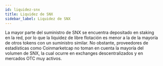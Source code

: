 ```yaml
---
id: liquidez-snx
title: Liquidez de SNX
sidebar_label: Liquidez de SNX
---
```


La mayor parte del suministro de SNX se encuentra depositado en staking en la red, por lo que la liquidez de libre flotación es menor a la de la mayoría de otros tokens con un suministro similar. No obstante, proveedores de estadísticas como Coinmarketcap no toman en cuenta la mayoría del volumen de SNX, la cual ocurre en exchanges descentralizados y en mercados OTC muy activos.

